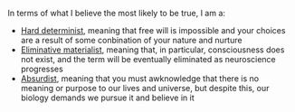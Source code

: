 In terms of what I believe the most likely to be true, I am a:

- [Hard determinist](https://en.wikipedia.org/wiki/Determinism), meaning that free will is impossible and your choices are a result of some conbination of your nature and nurture
- [Eliminative materialist](https://en.wikipedia.org/wiki/Eliminative_materialism), meaning that, in particular, consciousness does not exist, and the term will be eventually eliminated as neuroscience progresses
- [Absurdist](https://en.wikipedia.org/wiki/Absurdism), meaning that you must awknowledge that there is no meaning or purpose to our lives and universe, but despite this, our biology demands we pursue it and believe in it

